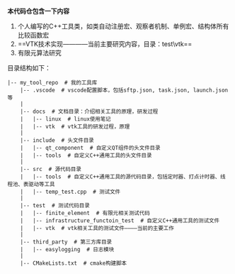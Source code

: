 **本代码仓包含一下内容**
  
 1. 个人编写的C++工具类，如类自动注册宏、观察者机制、单例宏、结构体所有比较函数宏
 2. ==VTK技术实现————当前主要研究内容，目录：test\vtk==
 3. 有限元算法研究

目录结构如下：
```
|-- my_tool_repo  # 我的工具库
    |-- .vscode  # vscode配置脚本，包括sftp.json, task.json, launch.json等
    |
    |-- docs  # 文档目录：介绍相关工具的原理，研发过程
    |   |-- linux  # linux使用笔记
    |   |-- vtk  # vtk工具的研发过程，原理
    |
    |-- include  # 头文件目录
    |   |-- qt_component  # 自定义QT组件的头文件目录
    |   |-- tools  # 自定义C++通用工具的头文件目录
    |
    |-- src  # 源代码目录
    |   |-- tools  # 自定义C++通用工具的源代码目录，包括定时器、打点计时器、线程池、表驱动等工具
    |   |-- temp_test.cpp  # 测试文件
    |
    |-- test  # 测试代码目录
    |   |-- finite_element  # 有限元相关测试代码
    |   |-- infrastructure_functoin_test  # 自定义C++通用工具的测试文件
    |   |-- vtk  # vtk相关工具的测试文件————当前的主要工作
    |
    |-- third_party  # 第三方库目录
    |   |-- easylogging  # 日志模块
    |
    |-- CMakeLists.txt  # cmake构建脚本
```
